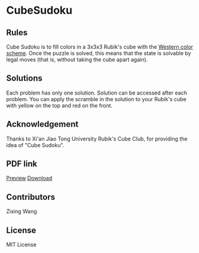 # CubeSudoku
## Rules
Cube Sudoku is to fill colors in a 3x3x3 Rubik's cube with the [Western color scheme](https://www.speedsolving.com/wiki/index.php/Western_Color_Scheme).  Once the puzzle is solved, this means that the state is solvable by legal moves (that is, without taking the cube apart again).

## Solutions

Each problem has only one solution. Solution can be accessed after each problem. You can apply the scramble in the solution to your Rubik's cube with yellow on the top and red on the front.

## Acknowledgement

Thanks to Xi'an Jiao Tong University Rubik's Cube Club, for providing the idea of "Cube Sudoku".

## PDF link

[Preview](https://github.com/nbwzx/CubeSudoku/blob/main/CubeSudoku.pdf)
[Download](https://github.com/nbwzx/CubeSudoku/raw/main/CubeSudoku.pdf)
## Contributors

Zixing Wang

## License

MIT License